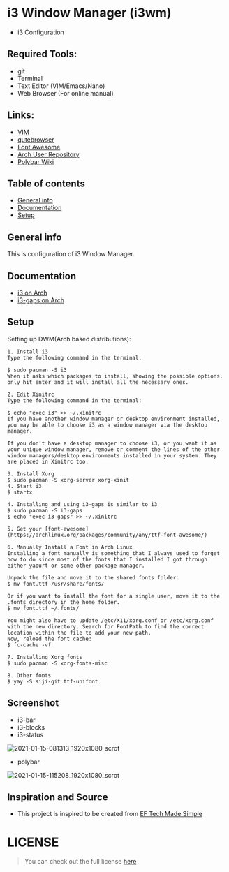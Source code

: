 # i3 Window Manager (i3wm)
* i3 Configuration      

## Required Tools: 
* git 
* Terminal  
* Text Editor (VIM/Emacs/Nano)
* Web Browser (For online manual) 

## Links: 
* [VIM](https://www.vim.org/)
* [qutebrowser](https://qutebrowser.org/)
* [Font Awesome](https://fontawesome.com)
* [Arch User Repository](https://aur.archlinux.org/packages/yay/)
* [Polybar Wiki](https://github.com/polybar/polybar/wiki)

## Table of contents
* [General info](#general-info)
* [Documentation](#docs)
* [Setup](#setup)

## General info
This is configuration of i3 Window Manager.

## Documentation
* [i3 on Arch](https://wiki.archlinux.org/index.php/I3#Installation)
* [i3-gaps on Arch](https://github.com/Airblader/i3)

## Setup 
Setting up DWM(Arch based distributions):
```
1. Install i3
Type the following command in the terminal:

$ sudo pacman -S i3
When it asks which packages to install, showing the possible options, only hit enter and it will install all the necessary ones.

2. Edit Xinitrc
Type the following command in the terminal:

$ echo "exec i3" >> ~/.xinitrc
If you have another window manager or desktop environment installed, you may be able to choose i3 as a window manager via the desktop manager.

If you don't have a desktop manager to choose i3, or you want it as your unique window manager, remove or comment the lines of the other window managers/desktop environments installed in your system. They are placed in Xinitrc too.

3. Install Xorg
$ sudo pacman -S xorg-server xorg-xinit
4. Start i3
$ startx

4. Installing and using i3-gaps is similar to i3 
$ sudo pacman -S i3-gaps 
$ echo "exec i3-gaps" >> ~/.xinitrc

5. Get your [font-awesome](https://archlinux.org/packages/community/any/ttf-font-awesome/)

6. Manually Install a Font in Arch Linux
Installing a font manually is something that I always used to forget how to do since most of the fonts that I installed I got through either yaourt or some other package manager.

Unpack the file and move it to the shared fonts folder:
$ mv font.ttf /usr/share/fonts/

Or if you want to install the font for a single user, move it to the .fonts directory in the home folder.
$ mv font.ttf ~/.fonts/

You might also have to update /etc/X11/xorg.conf or /etc/xorg.conf with the new directory. Search for FontPath to find the correct location within the file to add your new path.
Now, reload the font cache:
$ fc-cache -vf

7. Installing Xorg fonts 
$ sudo pacman -S xorg-fonts-misc

8. Other fonts 
$ yay -S siji-git ttf-unifont

```

## Screenshot 
* i3-bar
* i3-blocks
* i3-status

![2021-01-15-081313_1920x1080_scrot](https://user-images.githubusercontent.com/48232101/104700031-ae117a00-573b-11eb-9bf6-b8a75ccd9e2f.png)

* polybar

![2021-01-15-115208_1920x1080_scrot](https://user-images.githubusercontent.com/48232101/104725443-33a42280-575a-11eb-9cea-9e089f0d80d1.png)


## Inspiration and Source
* This project is inspired to be created  from [EF Tech Made Simple](https://ermannoferrari.net/)

# LICENSE 
>You can check out the full license [here](https://github.com/pkgnpdeb/window-manager-configs/blob/main/i3-wm/LICENSE)
